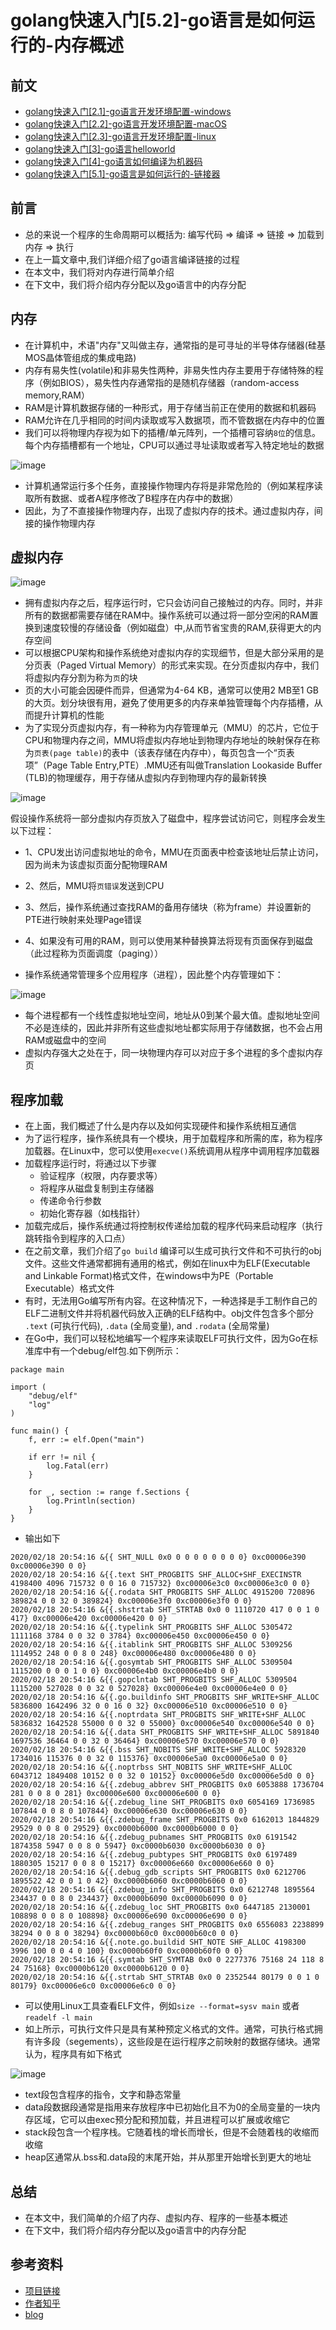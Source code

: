 # golang快速入门[5.2]-go语言是如何运行的-内存概述

## 前文
* [golang快速入门[2.1]-go语言开发环境配置-windows](https://zhuanlan.zhihu.com/p/107659334)
* [golang快速入门[2.2]-go语言开发环境配置-macOS](https://zhuanlan.zhihu.com/p/107661202)
* [golang快速入门[2.3]-go语言开发环境配置-linux](https://zhuanlan.zhihu.com/p/107662649)
* [golang快速入门[3]-go语言helloworld](https://zhuanlan.zhihu.com/p/107664129)
* [golang快速入门[4]-go语言如何编译为机器码](https://zhuanlan.zhihu.com/p/107665043)
* [golang快速入门[5.1]-go语言是如何运行的-链接器](https://zhuanlan.zhihu.com/p/107665658)

## 前言
* 总的来说一个程序的生命周期可以概括为: 编写代码 => 编译 => 链接 => 加载到内存 => 执行
* 在上一篇文章中,我们详细介绍了go语言编译链接的过程
* 在本文中，我们将对内存进行简单介绍
* 在下文中，我们将介绍内存分配以及go语言中的内存分配

## 内存
* 在计算机中，术语"内存"又叫做主存，通常指的是可寻址的半导体存储器(硅基MOS晶体管组成的集成电路)
* 内存有易失性(volatile)和非易失性两种，非易失性内存主要用于存储特殊的程序（例如BIOS），易失性内存通常指的是随机存储器（random-access memory,RAM）
* RAM是计算机数据存储的一种形式，用于存储当前正在使用的数据和机器码
* RAM允许在几乎相同的时间内读取或写入数据项，而不管数据在内存中的位置
* 我们可以将物理内存视为如下的插槽/单元阵列，一个插槽可容纳`8位`的信息。每个内存插槽都有一个地址，CPU可以通过寻址读取或者写入特定地址的数据

![image](../image/golang[5.2]-1.png)

* 计算机通常运行多个任务，直接操作物理内存将是非常危险的（例如某程序读取所有数据、或者A程序修改了B程序在内存中的数据）
* 因此，为了不直接操作物理内存，出现了虚拟内存的技术。通过虚拟内存，间接的操作物理内存

## 虚拟内存

![image](../image/golang[5.2]-2.png)

* 拥有虚拟内存之后，程序运行时，它只会访问自己接触过的内存。同时，并非所有的数据都需要存储在RAM中。操作系统可以通过将一部分空闲的RAM置换到速度较慢的存储设备（例如磁盘）中,从而节省宝贵的RAM,获得更大的内存空间
* 可以根据CPU架构和操作系统绝对虚拟内存的实现细节，但是大部分采用的是分页表（Paged Virtual Memory）的形式来实现。在分页虚拟内存中，我们将虚拟内存分割为称为`页`的块
* 页的大小可能会因硬件而异，但通常为4-64 KB，通常可以使用2 MB至1 GB的大页。划分块很有用，避免了使用更多的内存来单独管理每个内存插槽，从而提升计算机的性能
* 为了实现分页虚拟内存，有一种称为内存管理单元（MMU）的芯片，它位于CPU和物理内存之间，MMU将虚拟内存地址到物理内存地址的映射保存在称为`页表(page table)`的表中（该表存储在内存中），每页包含一个“页表项”（Page Table Entry,PTE）.MMU还有叫做Translation Lookaside Buffer (TLB)的物理缓存，用于存储从虚拟内存到物理内存的最新转换

![image](../image/golang[5.2]-3.png)

假设操作系统将一部分虚拟内存页放入了磁盘中，程序尝试访问它，则程序会发生以下过程：
* 1、CPU发出访问虚拟地址的命令，MMU在页面表中检查该地址后禁止访问，因为尚未为该虚拟页面分配物理RAM
* 2、然后，MMU将`页错误`发送到CPU
* 3、然后，操作系统通过查找RAM的备用存储块（称为frame）并设置新的PTE进行映射来处理Page错误
* 4、如果没有可用的RAM，则可以使用某种替换算法将现有页面保存到磁盘（此过程称为页面调度（paging））

* 操作系统通常管理多个应用程序（进程），因此整个内存管理如下：

![image](../image/golang[5.2]-4.png)

* 每个进程都有一个线性虚拟地址空间，地址从0到某个最大值。虚拟地址空间不必是连续的，因此并非所有这些虚拟地址都实际用于存储数据，也不会占用RAM或磁盘中的空间
* 虚拟内存强大之处在于，同一块物理内存可以对应于多个进程的多个虚拟内存页

## 程序加载
* 在上面，我们概述了什么是内存以及如何实现硬件和操作系统相互通信
* 为了运行程序，操作系统具有一个模块，用于加载程序和所需的库，称为程序加载器。在Linux中，您可以使用`execve()`系统调用从程序中调用程序加载器
* 加载程序运行时，将通过以下步骤
    + 验证程序（权限，内存要求等）
    + 将程序从磁盘复制到主存储器
    + 传递命令行参数
    + 初始化寄存器（如栈指针）
* 加载完成后，操作系统通过将控制权传递给加载的程序代码来启动程序（执行跳转指令到程序的入口点）
* 在之前文章，我们介绍了`go build` 编译可以生成可执行文件和不可执行的obj文件。这些文件通常都拥有通用的格式，例如在linux中为ELF(Executable and Linkable Format)格式文件，在windows中为PE（Portable Executable）格式文件
* 有时，无法用Go编写所有内容。在这种情况下，一种选择是手工制作自己的ELF二进制文件并将机器代码放入正确的ELF结构中。obj文件包含多个部分 `.text` (可执行代码), `.data` (全局变量), and `.rodata` (全局常量)
* 在Go中，我们可以轻松地编写一个程序来读取ELF可执行文件，因为Go在标准库中有一个debug/elf包.如下例所示：

```
package main

import (
	"debug/elf"
	"log"
)

func main() {
	f, err := elf.Open("main")

	if err != nil {
		log.Fatal(err)
	}

	for _, section := range f.Sections {
		log.Println(section)
	}
}
```
* 输出如下

```
2020/02/18 20:54:16 &{{ SHT_NULL 0x0 0 0 0 0 0 0 0 0} 0xc00006e390 0xc00006e390 0 0}
2020/02/18 20:54:16 &{{.text SHT_PROGBITS SHF_ALLOC+SHF_EXECINSTR 4198400 4096 715732 0 0 16 0 715732} 0xc00006e3c0 0xc00006e3c0 0 0}
2020/02/18 20:54:16 &{{.rodata SHT_PROGBITS SHF_ALLOC 4915200 720896 389824 0 0 32 0 389824} 0xc00006e3f0 0xc00006e3f0 0 0}
2020/02/18 20:54:16 &{{.shstrtab SHT_STRTAB 0x0 0 1110720 417 0 0 1 0 417} 0xc00006e420 0xc00006e420 0 0}
2020/02/18 20:54:16 &{{.typelink SHT_PROGBITS SHF_ALLOC 5305472 1111168 3784 0 0 32 0 3784} 0xc00006e450 0xc00006e450 0 0}
2020/02/18 20:54:16 &{{.itablink SHT_PROGBITS SHF_ALLOC 5309256 1114952 248 0 0 8 0 248} 0xc00006e480 0xc00006e480 0 0}
2020/02/18 20:54:16 &{{.gosymtab SHT_PROGBITS SHF_ALLOC 5309504 1115200 0 0 0 1 0 0} 0xc00006e4b0 0xc00006e4b0 0 0}
2020/02/18 20:54:16 &{{.gopclntab SHT_PROGBITS SHF_ALLOC 5309504 1115200 527028 0 0 32 0 527028} 0xc00006e4e0 0xc00006e4e0 0 0}
2020/02/18 20:54:16 &{{.go.buildinfo SHT_PROGBITS SHF_WRITE+SHF_ALLOC 5836800 1642496 32 0 0 16 0 32} 0xc00006e510 0xc00006e510 0 0}
2020/02/18 20:54:16 &{{.noptrdata SHT_PROGBITS SHF_WRITE+SHF_ALLOC 5836832 1642528 55000 0 0 32 0 55000} 0xc00006e540 0xc00006e540 0 0}
2020/02/18 20:54:16 &{{.data SHT_PROGBITS SHF_WRITE+SHF_ALLOC 5891840 1697536 36464 0 0 32 0 36464} 0xc00006e570 0xc00006e570 0 0}
2020/02/18 20:54:16 &{{.bss SHT_NOBITS SHF_WRITE+SHF_ALLOC 5928320 1734016 115376 0 0 32 0 115376} 0xc00006e5a0 0xc00006e5a0 0 0}
2020/02/18 20:54:16 &{{.noptrbss SHT_NOBITS SHF_WRITE+SHF_ALLOC 6043712 1849408 10152 0 0 32 0 10152} 0xc00006e5d0 0xc00006e5d0 0 0}
2020/02/18 20:54:16 &{{.zdebug_abbrev SHT_PROGBITS 0x0 6053888 1736704 281 0 0 8 0 281} 0xc00006e600 0xc00006e600 0 0}
2020/02/18 20:54:16 &{{.zdebug_line SHT_PROGBITS 0x0 6054169 1736985 107844 0 0 8 0 107844} 0xc00006e630 0xc00006e630 0 0}
2020/02/18 20:54:16 &{{.zdebug_frame SHT_PROGBITS 0x0 6162013 1844829 29529 0 0 8 0 29529} 0xc0000b6000 0xc0000b6000 0 0}
2020/02/18 20:54:16 &{{.zdebug_pubnames SHT_PROGBITS 0x0 6191542 1874358 5947 0 0 8 0 5947} 0xc0000b6030 0xc0000b6030 0 0}
2020/02/18 20:54:16 &{{.zdebug_pubtypes SHT_PROGBITS 0x0 6197489 1880305 15217 0 0 8 0 15217} 0xc00006e660 0xc00006e660 0 0}
2020/02/18 20:54:16 &{{.debug_gdb_scripts SHT_PROGBITS 0x0 6212706 1895522 42 0 0 1 0 42} 0xc0000b6060 0xc0000b6060 0 0}
2020/02/18 20:54:16 &{{.zdebug_info SHT_PROGBITS 0x0 6212748 1895564 234437 0 0 8 0 234437} 0xc0000b6090 0xc0000b6090 0 0}
2020/02/18 20:54:16 &{{.zdebug_loc SHT_PROGBITS 0x0 6447185 2130001 108898 0 0 8 0 108898} 0xc00006e690 0xc00006e690 0 0}
2020/02/18 20:54:16 &{{.zdebug_ranges SHT_PROGBITS 0x0 6556083 2238899 38294 0 0 8 0 38294} 0xc0000b60c0 0xc0000b60c0 0 0}
2020/02/18 20:54:16 &{{.note.go.buildid SHT_NOTE SHF_ALLOC 4198300 3996 100 0 0 4 0 100} 0xc0000b60f0 0xc0000b60f0 0 0}
2020/02/18 20:54:16 &{{.symtab SHT_SYMTAB 0x0 0 2277376 75168 24 118 8 24 75168} 0xc0000b6120 0xc0000b6120 0 0}
2020/02/18 20:54:16 &{{.strtab SHT_STRTAB 0x0 0 2352544 80179 0 0 1 0 80179} 0xc00006e6c0 0xc00006e6c0 0 0}
```

* 可以使用Linux工具查看ELF文件，例如`size --format=sysv main` 或者 `readelf -l main `
* 如上所示，可执行文件只是具有某种预定义格式的文件。通常，可执行格式拥有许多段（segements），这些段是在运行程序之前映射的数据存储块。通常认为，程序具有如下格式

![image](../image/golang[5.2]-5.png)

* text段包含程序的指令，文字和静态常量
* data段数据段通常是指用来存放程序中已初始化且不为0的全局变量的一块内存区域，它可以由exec预分配和预加载，并且进程可以扩展或收缩它
* stack段包含一个程序栈。它随着栈的增长而增长，但是不会随着栈的收缩而收缩
* heap区通常从.bss和.data段的末尾开始，并从那里开始增长到更大的地址

## 总结
* 在本文中，我们简单的介绍了内存、虚拟内存、程序的一些基本概述
* 在下文中，我们将介绍内存分配以及go语言中的内存分配

## 参考资料
* [项目链接](https://github.com/dreamerjackson/theWayToGolang)
* [作者知乎](https://www.zhihu.com/people/ke-ai-de-xiao-tu-ji-71)
* [blog](https://dreamerjonson.com/)